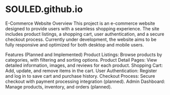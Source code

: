 # SOULED.github.io

E-Commerce Website
Overview
This project is an e-commerce website designed to provide users with a seamless shopping experience. The site includes product listings, a shopping cart, user authentication, and a secure checkout process. Currently under development, the website aims to be fully responsive and optimized for both desktop and mobile users.

Features (Planned and Implemented)
Product Listings: Browse products by categories, with filtering and sorting options.
Product Detail Pages: View detailed information, images, and reviews for each product.
Shopping Cart: Add, update, and remove items in the cart.
User Authentication: Register and log in to save cart and purchase history.
Checkout Process: Secure checkout with payment processing integration (planned).
Admin Dashboard: Manage products, inventory, and orders (planned).
